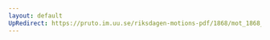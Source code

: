 ```yaml
---
layout: default
UpRedirect: https://pruto.im.uu.se/riksdagen-motions-pdf/1868/mot_1868__fk__61.pdf
---
```

